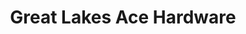 ---
title: "Great Lakes Ace Hardware"
url: /waterford/great-lakes-ace-hardware/
shop: doityourself
---